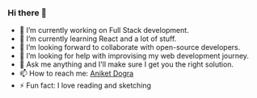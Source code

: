 ### Hi there 👋

- 🔭 I’m currently working on Full Stack development.
- 🌱 I’m currently learning React and a lot of stuff.
- 👯 I’m looking forward to collaborate with open-source developers.
- 🤔 I’m looking for help with improvising my web development journey.
- 💬 Ask me anything and I'll make sure I get you the right solution.
- 📫 How to reach me: <a href="https://www.linkedin.com/in/aniket-dogra-77aa4b1a4/">Aniket Dogra</a>
- ⚡ Fun fact: I love reading and sketching
